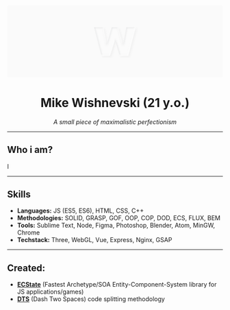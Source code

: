![Wishnevski GitHub Cover](./cover.png)

<h1 align="center">Mike Wishnevski (21 y.o.)</h2>
<p align="center"><i>A small piece of maximalistic perfectionism</i></p>

---

## Who i am?
I

---

## Skills
- **Languages:** JS (ES5, ES6), HTML, CSS, C++  
- **Methodologies:** SOLID, GRASP, GOF, OOP, COP, DOD, ECS, FLUX, BEM  
- **Tools:** Sublime Text, Node, Figma, Photoshop, Blender, Atom, MinGW, Chrome  
- **Techstack:** Three, WebGL, Vue, Express, Nginx, GSAP  

---

## Created:
- [**ECState**](https://github.com/wishnevski/ecstate) (Fastest Archetype/SOA Entity-Component-System library for JS applications/games)
- [**DTS**](https://github.com/wishnevski/dts) (Dash Two Spaces) code splitting methodology
